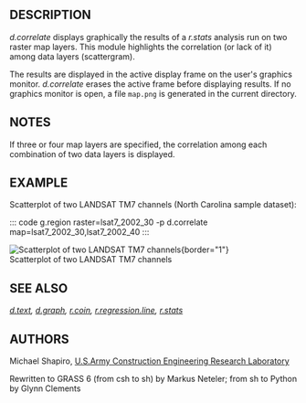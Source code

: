 ## DESCRIPTION

*d.correlate* displays graphically the results of a *r.stats* analysis
run on two raster map layers. This module highlights the correlation (or
lack of it) among data layers (scattergram).

The results are displayed in the active display frame on the user\'s
graphics monitor. *d.correlate* erases the active frame before
displaying results. If no graphics monitor is open, a file `map.png` is
generated in the current directory.

## NOTES

If three or four map layers are specified, the correlation among each
combination of two data layers is displayed.

## EXAMPLE

Scatterplot of two LANDSAT TM7 channels (North Carolina sample dataset):

::: code
    g.region raster=lsat7_2002_30 -p
    d.correlate map=lsat7_2002_30,lsat7_2002_40
:::

![Scatterplot of two LANDSAT TM7
channels](d_correlate_plot.png){border="1"}\
Scatterplot of two LANDSAT TM7 channels

## SEE ALSO

*[d.text](d.text.html), [d.graph](d.graph.html), [r.coin](r.coin.html),
[r.regression.line](r.regression.line.html), [r.stats](r.stats.html)*

## AUTHORS

Michael Shapiro, [U.S.Army Construction Engineering Research
Laboratory](http://www.cecer.army.mil/)

Rewritten to GRASS 6 (from csh to sh) by Markus Neteler; from sh to
Python by Glynn Clements
